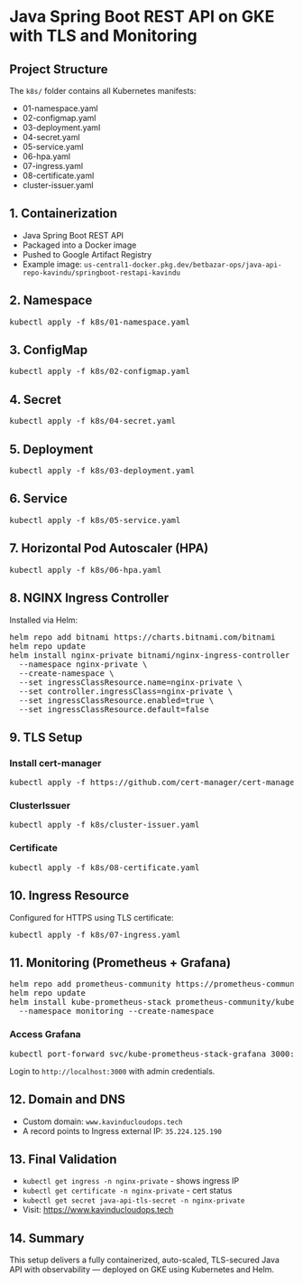 <!DOCTYPE html>
<html>
<head>
  <title>DevOps Assignment - Java API on GKE</title>
</head>
<body>

<h1>Java Spring Boot REST API on GKE with TLS and Monitoring</h1>

<h2>Project Structure</h2>
<p>The <code>k8s/</code> folder contains all Kubernetes manifests:</p>
<ul>
  <li>01-namespace.yaml</li>
  <li>02-configmap.yaml</li>
  <li>03-deployment.yaml</li>
  <li>04-secret.yaml</li>
  <li>05-service.yaml</li>
  <li>06-hpa.yaml</li>
  <li>07-ingress.yaml</li>
  <li>08-certificate.yaml</li>
  <li>cluster-issuer.yaml</li>
</ul>

<h2>1. Containerization</h2>
<ul>
  <li>Java Spring Boot REST API</li>
  <li>Packaged into a Docker image</li>
  <li>Pushed to Google Artifact Registry</li>
  <li>Example image: <code>us-central1-docker.pkg.dev/betbazar-ops/java-api-repo-kavindu/springboot-restapi-kavindu</code></li>
</ul>

<h2>2. Namespace</h2>
<pre>
kubectl apply -f k8s/01-namespace.yaml
</pre>

<h2>3. ConfigMap</h2>
<pre>
kubectl apply -f k8s/02-configmap.yaml
</pre>

<h2>4. Secret</h2>
<pre>
kubectl apply -f k8s/04-secret.yaml
</pre>

<h2>5. Deployment</h2>
<pre>
kubectl apply -f k8s/03-deployment.yaml
</pre>

<h2>6. Service</h2>
<pre>
kubectl apply -f k8s/05-service.yaml
</pre>

<h2>7. Horizontal Pod Autoscaler (HPA)</h2>
<pre>
kubectl apply -f k8s/06-hpa.yaml
</pre>

<h2>8. NGINX Ingress Controller</h2>
<p>Installed via Helm:</p>
<pre>
helm repo add bitnami https://charts.bitnami.com/bitnami
helm repo update
helm install nginx-private bitnami/nginx-ingress-controller \
  --namespace nginx-private \
  --create-namespace \
  --set ingressClassResource.name=nginx-private \
  --set controller.ingressClass=nginx-private \
  --set ingressClassResource.enabled=true \
  --set ingressClassResource.default=false
</pre>

<h2>9. TLS Setup</h2>

<h3>Install cert-manager</h3>
<pre>
kubectl apply -f https://github.com/cert-manager/cert-manager/releases/latest/download/cert-manager.yaml
</pre>

<h3>ClusterIssuer</h3>
<pre>
kubectl apply -f k8s/cluster-issuer.yaml
</pre>

<h3>Certificate</h3>
<pre>
kubectl apply -f k8s/08-certificate.yaml
</pre>

<h2>10. Ingress Resource</h2>
<p>Configured for HTTPS using TLS certificate:</p>
<pre>
kubectl apply -f k8s/07-ingress.yaml
</pre>

<h2>11. Monitoring (Prometheus + Grafana)</h2>
<pre>
helm repo add prometheus-community https://prometheus-community.github.io/helm-charts
helm repo update
helm install kube-prometheus-stack prometheus-community/kube-prometheus-stack \
  --namespace monitoring --create-namespace
</pre>

<h3>Access Grafana</h3>
<pre>
kubectl port-forward svc/kube-prometheus-stack-grafana 3000:80 -n monitoring
</pre>
<p>Login to <code>http://localhost:3000</code> with admin credentials.</p>

<h2>12. Domain and DNS</h2>
<ul>
  <li>Custom domain: <code>www.kavinducloudops.tech</code></li>
  <li>A record points to Ingress external IP: <code>35.224.125.190</code></li>
</ul>

<h2>13. Final Validation</h2>
<ul>
  <li><code>kubectl get ingress -n nginx-private</code> - shows ingress IP</li>
  <li><code>kubectl get certificate -n nginx-private</code> - cert status</li>
  <li><code>kubectl get secret java-api-tls-secret -n nginx-private</code></li>
  <li>Visit: <a href="https://www.kavinducloudops.tech">https://www.kavinducloudops.tech</a></li>
</ul>

<h2>14. Summary</h2>
<p>This setup delivers a fully containerized, auto-scaled, TLS-secured Java API with observability — deployed on GKE using Kubernetes and Helm.</p>

</body>
</html>
